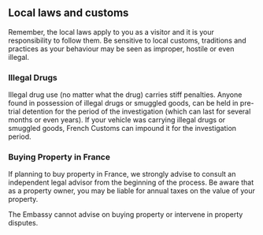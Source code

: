 ## Local laws and customs

Remember, the local laws apply to you as a visitor and it is your responsibility to follow them. Be sensitive to local customs, traditions and practices as your behaviour may be seen as improper, hostile or even illegal.

### **Illegal Drugs**

Illegal drug use (no matter what the drug) carries stiff penalties. Anyone found in possession of illegal drugs or smuggled goods, can be held in pre-trial detention for the period of the investigation (which can last for several months or even years). If your vehicle was carrying illegal drugs or smuggled goods, French Customs can impound it for the investigation period.

### **Buying Property in France**

If planning to buy property in France, we strongly advise to consult an independent legal advisor from the beginning of the process. Be aware that as a property owner, you may be liable for annual taxes on the value of your property.

The Embassy cannot advise on buying property or intervene in property disputes.